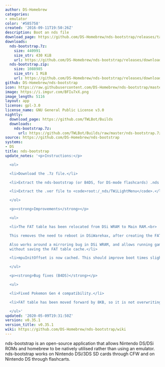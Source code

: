```yaml
---
author: DS-Homebrew
categories:
- emulator
color: '#585758'
created: '2016-09-11T19:50:26Z'
description: Boot an nds file
download_page: https://github.com/DS-Homebrew/nds-bootstrap/releases/tag/v0.35.1
downloads:
  nds-bootstrap.7z:
    size: 440991
    size_str: 430 KiB
    url: https://github.com/DS-Homebrew/nds-bootstrap/releases/download/v0.35.1/nds-bootstrap.7z
  nds-bootstrap.zip:
    size: 1088985
    size_str: 1 MiB
    url: https://github.com/DS-Homebrew/nds-bootstrap/releases/download/v0.35.1/nds-bootstrap.zip
github: DS-Homebrew/nds-bootstrap
icon: https://raw.githubusercontent.com/DS-Homebrew/nds-bootstrap/master/retail/assets/icon.bmp
image: https://i.imgur.com/BFIu7xX.png
image_length: 5116
layout: app
license: gpl-3.0
license_name: GNU General Public License v3.0
nightly:
  download_page: https://github.com/TWLBot/Builds
  downloads:
    nds-bootstrap.7z:
      url: https://github.com/TWLBot/Builds/raw/master/nds-bootstrap.7z
source: https://github.com/DS-Homebrew/nds-bootstrap
systems:
- DS
title: nds-bootstrap
update_notes: '<p>Instructions:</p>

  <ol>

  <li>Download the .7z file.</li>

  <li>Extract the nds-bootstrap (or B4DS, for DS-mode flashcards) .nds files, to <code>root:/_nds</code>.</li>

  <li>Extract the .ver file to <code>root:/_nds/TWiLightMenu</code>.</li>

  </ol>

  <p><strong>Improvements</strong></p>

  <ul>

  <li>The FAT table has been relocated from DSi WRAM to Main RAM.<br>

  This removes the need to reboot in DSiWarehax, after creating the FAT table.<br>

  Also works around a mirroring bug in DSi WRAM, and allows running games with DSiWarehax
  without saving the FAT table cache.</li>

  <li>mpuInitOffset is now cached. This should improve boot times slightly.</li>

  </ul>

  <p><strong>Bug fixes (B4DS)</strong></p>

  <ul>

  <li>Fixed Pokemon Gen 4 compatibility.</li>

  <li>FAT table has been moved forward by 8KB, so it is not overwriting DTCM.</li>

  </ul>'
updated: '2020-05-09T19:31:50Z'
version: v0.35.1
version_title: v0.35.1
wiki: https://github.com/DS-Homebrew/nds-bootstrap/wiki
---
```

nds-bootstrap is an open-source application that allows Nintendo DS/DSi ROMs and homebrew to be natively utilised rather than using an emulator. nds-bootstrap works on Nintendo DSi/3DS SD cards through CFW and on Nintendo DS through flashcarts.